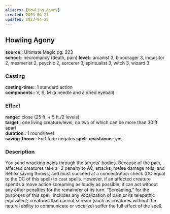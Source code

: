 ```yaml
---
aliases: [Howling Agony]
created: 2023-04-27
updated: 2023-04-28
---
```


## Howling Agony

**source**:: Ultimate Magic pg. 223  
**school**:: necromancy (death, pain)
**level**:: arcanist 3, bloodrager 3, inquisitor 2, mesmerist 2, psychic 2, sorcerer 3, spiritualist 3, witch 3, wizard 3

### Casting

**casting-time**:: 1 standard action  
**components**:: V, S, M (a needle and a dried eyeball)

### Effect

**range**:: close (25 ft. + 5 ft./2 levels)  
**target**:: one living creature/level, no two of which can be more than 30 ft. apart  
**duration**:: 1 round/level  
**saving-throw**:: Fortitude negates
**spell-resistance**:: yes

### Description

You send wracking pains through the targets’ bodies. Because of the pain, affected creatures take a -2 penalty to AC, attacks, melee damage rolls, and Reflex saving throws, and must succeed at a concentration check (DC equal to the DC of this spell) to cast spells. However, if an affected creature spends a move action screaming as loudly as possible, it can act without any other penalties for the remainder of its turn. “Screaming,” for the purposes of this spell, includes any vocalization of pain or its telepathic equivalent; creatures that cannot scream (such as creatures without the natural ability to communicate or vocalize) suffer the full effect of the spell.
